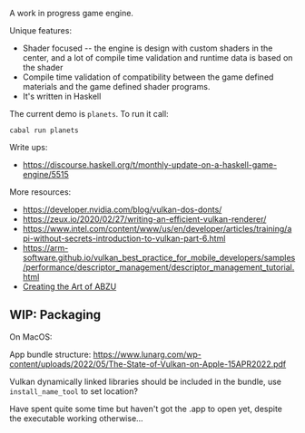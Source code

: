 A work in progress game engine.

Unique features:

* Shader focused -- the engine is design with custom shaders in the center, and
    a lot of compile time validation and runtime data is based on the shader
* Compile time validation of compatibility between the game defined materials
    and the game defined shader programs.
* It's written in Haskell


The current demo is `planets`. To run it call:
```
cabal run planets
```

Write ups:
* https://discourse.haskell.org/t/monthly-update-on-a-haskell-game-engine/5515

More resources:
* https://developer.nvidia.com/blog/vulkan-dos-donts/
* https://zeux.io/2020/02/27/writing-an-efficient-vulkan-renderer/
* https://www.intel.com/content/www/us/en/developer/articles/training/api-without-secrets-introduction-to-vulkan-part-6.html
* https://arm-software.github.io/vulkan_best_practice_for_mobile_developers/samples/performance/descriptor_management/descriptor_management_tutorial.html
* [Creating the Art of ABZU](https://www.youtube.com/watch?v=l9NX06mvp2E)

WIP: Packaging
---

On MacOS:

App bundle structure:
https://www.lunarg.com/wp-content/uploads/2022/05/The-State-of-Vulkan-on-Apple-15APR2022.pdf

Vulkan dynamically linked libraries should be included in the bundle, use
`install_name_tool` to set location?

Have spent quite some time but haven't got the .app to open yet, despite the
executable working otherwise...

